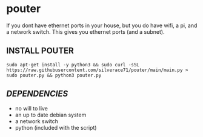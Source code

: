 # pouter
If you dont have ethernet ports in your house, but you do have wifi, a pi, and a network switch. This gives you ethernet ports (and a subnet).

## **INSTALL POUTER**
```
sudo apt-get install -y python3 && sudo curl -sSL https://raw.githubusercontent.com/silverace71/pouter/main/main.py > sudo pouter.py && python3 pouter.py
```
## ***DEPENDENCIES***
- no will to live
- an up to date debian system
- a network switch
- python (included with the script)